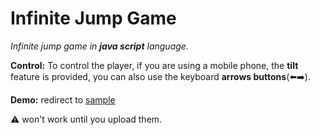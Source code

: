 # Infinite Jump Game
_Infinite jump game in **java script** language._

**Control:**
To control the player, if you are using a mobile phone, the **tilt** feature is provided, you can also use the keyboard **arrows buttons**(⬅️➡️).

**Demo:**
redirect to [sample](https://game.arzcharge.com/infiniteJump/)

⚠️ won't work until you upload them.
